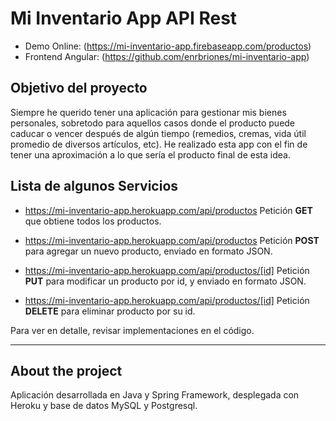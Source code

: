 # Mi Inventario App API Rest

* Demo Online: (https://mi-inventario-app.firebaseapp.com/productos)
* Frontend Angular: (https://github.com/enrbriones/mi-inventario-app)

## Objetivo del proyecto

Siempre he querido tener una aplicación para gestionar mis bienes personales, sobretodo para aquellos casos donde el producto puede caducar o vencer después de algún tiempo (remedios, cremas, vida útil promedio de diversos artículos, etc). He realizado esta app con el fin de tener una aproximación a lo que sería el producto final de esta idea.

## Lista de algunos Servicios

* https://mi-inventario-app.herokuapp.com/api/productos Petición **GET** que obtiene todos los productos.

* https://mi-inventario-app.herokuapp.com/api/productos Petición **POST** para agregar un nuevo producto, enviado en formato JSON.

* https://mi-inventario-app.herokuapp.com/api/productos/[id] Petición **PUT** para modificar un producto por id, y enviado en formato JSON.

* https://mi-inventario-app.herokuapp.com/api/productos/[id] Petición **DELETE** para eliminar producto por su id.

Para ver en detalle, revisar implementaciones en el código.

***

## About the project

Aplicación desarrollada en Java y Spring Framework, desplegada con Heroku y base de datos MySQL y Postgresql.

